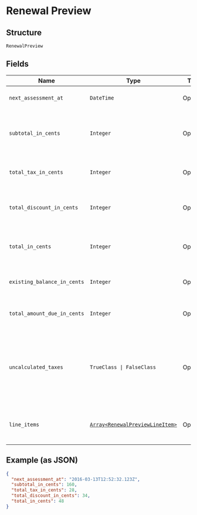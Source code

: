 
# Renewal Preview

## Structure

`RenewalPreview`

## Fields

| Name | Type | Tags | Description |
|  --- | --- | --- | --- |
| `next_assessment_at` | `DateTime` | Optional | The timestamp for the subscription’s next renewal |
| `subtotal_in_cents` | `Integer` | Optional | An integer representing the amount of the total pre-tax, pre-discount charges that will be assessed at the next renewal |
| `total_tax_in_cents` | `Integer` | Optional | An integer representing the total tax charges that will be assessed at the next renewal |
| `total_discount_in_cents` | `Integer` | Optional | An integer representing the amount of the coupon discounts that will be applied to the next renewal |
| `total_in_cents` | `Integer` | Optional | An integer representing the total amount owed, less any discounts, that will be assessed at the next renewal |
| `existing_balance_in_cents` | `Integer` | Optional | An integer representing the amount of the subscription’s current balance |
| `total_amount_due_in_cents` | `Integer` | Optional | An integer representing the existing_balance_in_cents plus the total_in_cents |
| `uncalculated_taxes` | `TrueClass \| FalseClass` | Optional | A boolean indicating whether or not additional taxes will be calculated at the time of renewal. This will be true if you are using Avalara and the address of the subscription is in one of your defined taxable regions. |
| `line_items` | [`Array<RenewalPreviewLineItem>`](../../doc/models/renewal-preview-line-item.md) | Optional | An array of objects representing the individual transactions that will be created at the next renewal |

## Example (as JSON)

```json
{
  "next_assessment_at": "2016-03-13T12:52:32.123Z",
  "subtotal_in_cents": 160,
  "total_tax_in_cents": 28,
  "total_discount_in_cents": 34,
  "total_in_cents": 48
}
```

